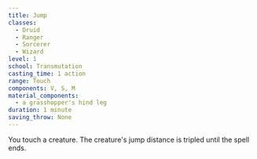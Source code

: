 ```yaml
---
title: Jump
classes:
  - Druid
  - Ranger
  - Sorcerer
  - Wizard
level: 1
school: Transmutation
casting_time: 1 action
range: Touch
components: V, S, M
material_components:
  - a grasshopper's hind leg
duration: 1 minute
saving_throw: None
---
```


You touch a creature. The creature's jump distance is tripled until the spell ends.
